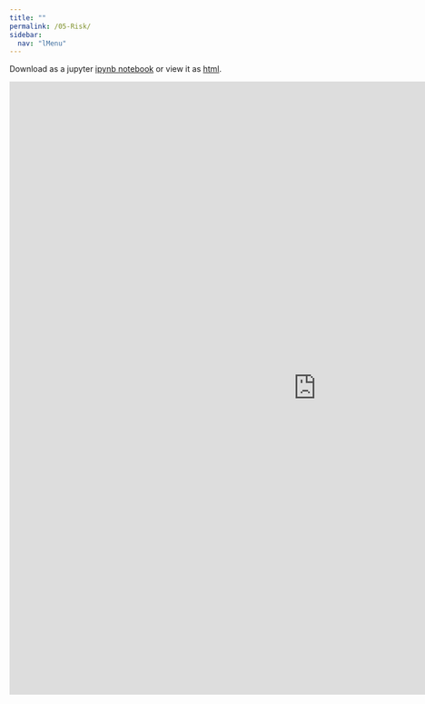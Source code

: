 ```yaml
---
title: ""
permalink: /05-Risk/
sidebar:
  nav: "lMenu"
---
```


Download as a jupyter [ipynb notebook](https://datascience-intro.github.io/1MS041-2023/notebooks/05-Risk.ipynb) or view it as [html](https://datascience-intro.github.io/1MS041-2023/notebooks/05-Risk.html).

<iframe src="https://datascience-intro.github.io/1MS041-2023/notebooks/05-Risk.html" width="1080" height="1080" frameborder="0"></iframe>

    